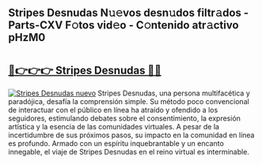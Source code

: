 ## Stripes Desnudas N𝚞𝚎vos desn𝚞dos filtr𝚊dos - Parts-CXV F𝚘tos vid𝚎o - C𝚘ntenido atr𝚊ctivo pHzM0

# <h2><a href="http://mb5u2a.tromn.icu/?c=Stripes+Desnudas">🔗👉👉👉 Stripes Desnudas 🔗🔗</a></h2>

[![Stripes Desnudas nuevo](https://i.imgur.com/pEAQMta.gif)](http://mb5u2a.tromn.icu/?c=Stripes+Desnudas)
Stripes Desnudas, una persona multifacética y paradójica, desafía la comprensión simple. Su método poco convencional de interactuar con el público en línea ha atraído y ofendido a los seguidores, estimulando debates sobre el consentimiento, la expresión artística y la esencia de las comunidades virtuales. A pesar de la incertidumbre de sus próximos pasos, su impacto en la comunidad en línea es profundo. Armado con un espíritu inquebrantable y un encanto innegable, el viaje de Stripes Desnudas en el reino virtual es interminable.
